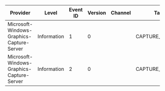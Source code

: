 Provider                                   |  Level        |  Event ID  |  Version  |  Channel  |  Task             |  Opcode  |  Keyword        |  Message
-------------------------------------------|---------------|------------|-----------|-----------|-------------------|----------|-----------------|---------
Microsoft-Windows-Graphics-Capture-Server  |  Information  |  1         |  0        |           |  CAPTURE_STARTED  |          |  CaptureServer  |
Microsoft-Windows-Graphics-Capture-Server  |  Information  |  2         |  0        |           |  CAPTURE_STOPPED  |          |  CaptureServer  |